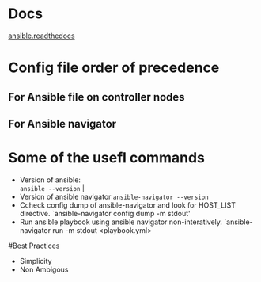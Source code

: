 # Docs
[ansible.readthedocs](https://ansible.readthedocs.io/projects/navigator/settings/)

# Config file order of precedence

## For Ansible file on controller nodes

## For Ansible navigator

# Some of the usefl commands
- Version of ansible:  
  `ansible --version`
  | 
- Version of ansible navigator
  `ansible-navigator --version`
- Ccheck config dump of ansible-navigator and look for HOST_LIST directive.
  `ansible-navigator config dump -m stdout'
- Run ansible playbook using ansible navigator non-interatively.
  `ansible-navigator run -m stdout <playbook.yml>

#Best Practices
  - Simplicity
  - Non Ambigous
